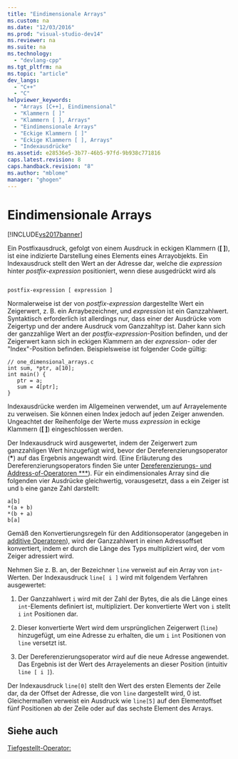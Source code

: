 ```yaml
---
title: "Eindimensionale Arrays"
ms.custom: na
ms.date: "12/03/2016"
ms.prod: "visual-studio-dev14"
ms.reviewer: na
ms.suite: na
ms.technology: 
  - "devlang-cpp"
ms.tgt_pltfrm: na
ms.topic: "article"
dev_langs: 
  - "C++"
  - "C"
helpviewer_keywords: 
  - "Arrays [C++], Eindimensional"
  - "Klammern [ ]"
  - "Klammern [ ], Arrays"
  - "Eindimensionale Arrays"
  - "Eckige Klammern [ ]"
  - "Eckige Klammern [ ], Arrays"
  - "Indexausdrücke"
ms.assetid: e28536e5-3b77-46b5-97fd-9b938c771816
caps.latest.revision: 8
caps.handback.revision: "8"
ms.author: "mblome"
manager: "ghogen"
---
```

# Eindimensionale Arrays
[!INCLUDE[vs2017banner](../assembler/inline/includes/vs2017banner.md)]

Ein Postfixausdruck, gefolgt von einem Ausdruck in eckigen Klammern \(**\[ \]**\), ist eine indizierte Darstellung eines Elements eines Arrayobjekts.  Ein Indexausdruck stellt den Wert an der Adresse dar, welche die *expression* hinter *postfix\-expression* positioniert, wenn diese ausgedrückt wird als  
  
```  
  
postfix-expression [ expression ]  
```  
  
 Normalerweise ist der von *postfix\-expression* dargestellte Wert ein Zeigerwert, z. B. ein Arraybezeichner, und *expression* ist ein Ganzzahlwert.  Syntaktisch erforderlich ist allerdings nur, dass einer der Ausdrücke vom Zeigertyp und der andere Ausdruck vom Ganzzahltyp ist.  Daher kann sich der ganzzahlige Wert an der *postfix\-expression*\-Position befinden, und der Zeigerwert kann sich in eckigen Klammern an der *expression*\- oder der "Index"\-Position befinden.  Beispielsweise ist folgender Code gültig:  
  
```  
// one_dimensional_arrays.c  
int sum, *ptr, a[10];  
int main() {  
   ptr = a;  
   sum = 4[ptr];  
}  
```  
  
 Indexausdrücke werden im Allgemeinen verwendet, um auf Arrayelemente zu verweisen. Sie können einen Index jedoch auf jeden Zeiger anwenden.  Ungeachtet der Reihenfolge der Werte muss *expression* in eckige Klammern \(**\[ \]**\) eingeschlossen werden.  
  
 Der Indexausdruck wird ausgewertet, indem der Zeigerwert zum ganzzahligen Wert hinzugefügt wird, bevor der Dereferenzierungsoperator \(**\***\) auf das Ergebnis angewandt wird. \(Eine Erläuterung des Dereferenzierungsoperators finden Sie unter [Dereferenzierungs\- und Address\-of\-Operatoren \*\*\*](../c-language/indirection-and-address-of-operators.md)\). Für ein eindimensionales Array sind die folgenden vier Ausdrücke gleichwertig, vorausgesetzt, dass `a` ein Zeiger ist und `b` eine ganze Zahl darstellt:  
  
```  
a[b]  
*(a + b)  
*(b + a)  
b[a]  
```  
  
 Gemäß den Konvertierungsregeln für den Additionsoperator \(angegeben in [additive Operatoren](../c-language/c-additive-operators.md)\), wird der Ganzzahlwert in einen Adressoffset konvertiert, indem er durch die Länge des Typs multipliziert wird, der vom Zeiger adressiert wird.  
  
 Nehmen Sie z. B. an, der Bezeichner `line` verweist auf ein Array von `int`\-Werten.  Der Indexausdruck `line[ i ]` wird mit folgendem Verfahren ausgewertet:  
  
1.  Der Ganzzahlwert `i` wird mit der Zahl der Bytes, die als die Länge eines `int`\-Elements definiert ist, multipliziert.  Der konvertierte Wert von `i` stellt `i` `int` Positionen dar.  
  
2.  Dieser konvertierte Wert wird dem ursprünglichen Zeigerwert \(`line`\) hinzugefügt, um eine Adresse zu erhalten, die um `i` `int` Positionen von `line` versetzt ist.  
  
3.  Der Dereferenzierungsoperator wird auf die neue Adresse angewendet.  Das Ergebnis ist der Wert des Arrayelements an dieser Position \(intuitiv `line [ i ]`\).  
  
 Der Indexausdruck `line[0]` stellt den Wert des ersten Elements der Zeile dar, da der Offset der Adresse, die von `line` dargestellt wird, 0 ist.  Gleichermaßen verweist ein Ausdruck wie `line[5]` auf den Elementoffset fünf Positionen ab der Zeile oder auf das sechste Element des Arrays.  
  
## Siehe auch  
 [Tiefgestellt\-Operator:](../cpp/subscript-operator.md)